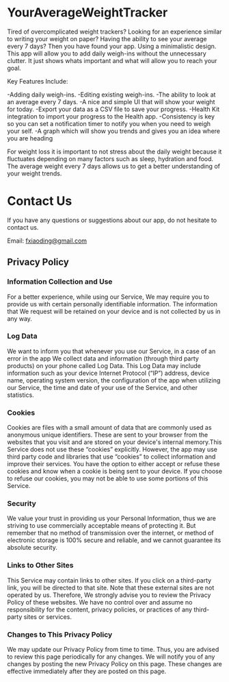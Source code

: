 # YourAverageWeightTracker

Tired of overcomplicated weight trackers? Looking for an experience similar to writing your weight on paper? Having the ability to see your average every 7 days? Then you have found your app. Using a minimalistic design. This app will allow you to add daily weigh-ins without the unnecessary clutter. It just shows whats important and what will allow you to reach your goal. 

Key Features Include: 

-Adding daily weigh-ins.
-Editing existing weigh-ins.
-The ability to look at an average every 7 days.
-A nice and simple UI that will show your weight for today.
-Export your data as a CSV file to save your progress.
-Health Kit integration to import your progress to the Health app.
-Consistency is key so you can set a notification timer to notify you when you need to weigh your self.
-A graph which will show you trends and gives you an idea where you are heading

For weight loss it is important to not stress about the daily weight because it fluctuates depending on many factors such as sleep, hydration and food. The average weight every 7 days allows us to get a better understanding of your weight trends.	

# Contact Us

If you have any questions or suggestions about our app, do not hesitate to contact us.

Email: fxiaoding@gmail.com



## Privacy Policy

### Information Collection and Use

For a better experience, while using our Service, We may require you to provide us with certain personally identifiable information. The information that We request will be retained on your device and is not collected by us in any way.

### Log Data 

We want to inform you that whenever you use our Service, in a case of an error in the app We collect data and information (through third party products) on your phone called Log Data. This Log Data may include information such as your device Internet Protocol (“IP”) address, device name, operating system version, the configuration of the app when utilizing our Service, the time and date of your use of the Service, and other statistics.

### Cookies

Cookies are files with a small amount of data that are commonly used as anonymous unique identifiers. These are sent to your browser from the websites that you visit and are stored on your device's internal memory.This Service does not use these “cookies” explicitly. However, the app may use third party code and libraries that use “cookies” to collect information and improve their services. You have the option to either accept or refuse these cookies and know when a cookie is being sent to your device. If you choose to refuse our cookies, you may not be able to use some portions of this Service.

### Security

We value your trust in providing us your Personal Information, thus we are striving to use commercially acceptable means of protecting it. But remember that no method of transmission over the internet, or method of electronic storage is 100% secure and reliable, and we cannot guarantee its absolute security.

### Links to Other Sites

This Service may contain links to other sites. If you click on a third-party link, you will be directed to that site. Note that these external sites are not operated by us. Therefore, We strongly advise you to review the Privacy Policy of these websites. We have no control over and assume no responsibility for the content, privacy policies, or practices of any third-party sites or services.

### Changes to This Privacy Policy

We may update our Privacy Policy from time to time. Thus, you are advised to review this page periodically for any changes. We will notify you of any changes by posting the new Privacy Policy on this page. These changes are effective immediately after they are posted on this page.
